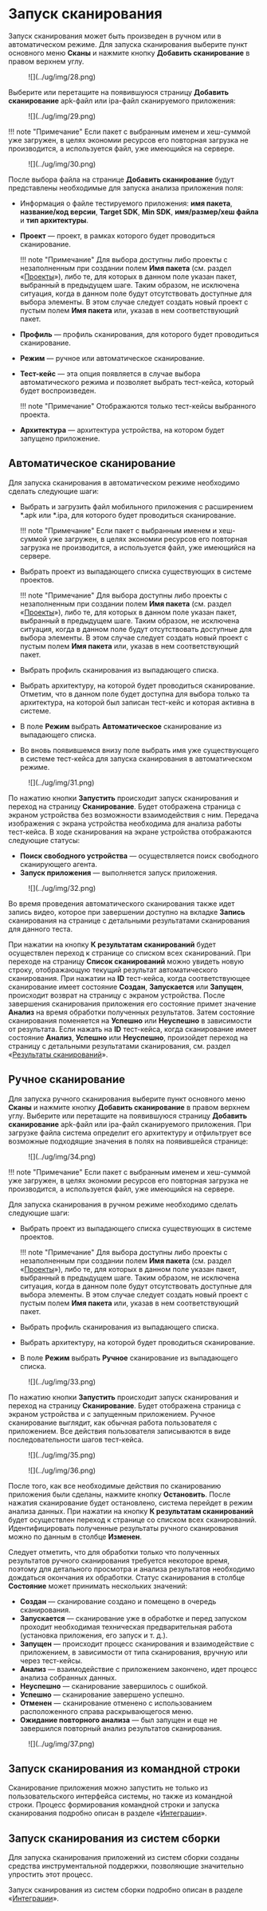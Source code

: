 # Запуск сканирования

Запуск сканирования может быть произведен в ручном или в автоматическом режиме. Для запуска сканирования выберите пункт основного меню **Сканы** и нажмите кнопку **Добавить сканирование** в правом верхнем углу.

<figure markdown>
![](../ug/img/28.png)
</figure>
 
Выберите или перетащите на появившуюся страницу **Добавить сканирование** apk-файл или ipa-файл сканируемого приложения:

<figure markdown>
![](../ug/img/29.png)
</figure>
 
!!! note "Примечание"
    Если пакет с выбранным именем и хеш-суммой уже загружен, в целях экономии ресурсов его повторная загрузка не производится, а используется файл, уже имеющийся на сервере.

<figure markdown>
![](../ug/img/30.png)
</figure>
 
После выбора файла на странице **Добавить сканирование** будут представлены необходимые для запуска анализа приложения поля:

* Информация о файле тестируемого приложения: **имя пакета**, **название/код версии**, **Target SDK**, **Min SDK**, **имя/размер/хеш файла** и **тип архитектуры**.
* **Проект** — проект, в рамках которого будет проводиться сканирование.

    !!! note "Примечание"
        Для выбора доступны либо проекты с незаполненным при создании полем **Имя пакета** (см. раздел «[Проекты](./projects.md)»), либо те, для которых в данном поле указан пакет, выбранный в предыдущем шаге. Таким образом, не исключена ситуация, когда в данном поле будут отсутствовать доступные для выбора элементы. В этом случае следует создать новый проект с пустым полем **Имя пакета** или, указав в нем соответствующий пакет.

* **Профиль** — профиль сканирования, для которого будет проводиться сканирование.
* **Режим** — ручное или автоматическое сканирование.
* **Тест-кейс** — эта опция появляется в случае выбора автоматического режима и позволяет выбрать тест-кейса, который будет воспроизведен.

    !!! note "Примечание"
        Отображаются только тест-кейсы выбранного проекта.

* **Архитектура** — архитектура устройства, на котором будет запущено приложение.

## Автоматическое сканирование

Для запуска сканирования в автоматическом режиме необходимо сделать следующие шаги:

* Выбрать и загрузить файл мобильного приложения с расширением \*.apk или \*.ipa, для которого будет проводиться сканирование.

    !!! note "Примечание"
        Если пакет с выбранным именем и хеш-суммой уже загружен, в целях экономии ресурсов его повторная загрузка не производится, а используется файл, уже имеющийся на сервере.

* Выбрать проект из выпадающего списка существующих в системе проектов.
    
    !!! note "Примечание"
        Для выбора доступны либо проекты с незаполненным при создании полем **Имя пакета** (см. раздел «[Проекты](./projects.md)»), либо те, для которых в данном поле указан пакет, выбранный в предыдущем шаге. Таким образом, не исключена ситуация, когда в данном поле будут отсутствовать доступные для выбора элементы. В этом случае следует создать новый проект с пустым полем **Имя пакета** или, указав в нем соответствующий пакет.

* Выбрать профиль сканирования из выпадающего списка.
* Выбрать архитектуру, на которой будет проводиться сканирование. Отметим, что в данном поле будет доступна для выбора только та архитектура, на которой был записан тест-кейс и которая активна в системе.
* В поле **Режим** выбрать **Автоматическое** сканирование из выпадающего списка.
* Во вновь появившемся внизу поле выбрать имя уже существующего в системе тест-кейса для запуска сканирования в автоматическом режиме.

<figure markdown>
![](../ug/img/31.png)
</figure>
  
По нажатию кнопки **Запустить** происходит запуск сканирования и переход на страницу **Сканирование**. Будет отображена страница с экраном устройства без возможности взаимодействия с ним. Передача изображения с экрана устройства необходима для анализа работы тест-кейса. В ходе сканирования на экране устройства отображаются следующие статусы:

* **Поиск свободного устройства** — осуществляется поиск свободного сканирующего агента.
* **Запуск приложения** — выполняется запуск приложения.

<figure markdown>
![](../ug/img/32.png)
</figure>
  
Во время проведения автоматического сканирования также идет запись видео, которое при завершении доступно на вкладке **Запись** сканирования на странице с детальными результатами сканирования для данного теста.

При нажатии на кнопку **К результатам сканирований** будет осуществлен переход к странице со списком всех сканирований. При переходе на страницу **Список сканирований** можно увидеть новую строку, отображающую текущий результат автоматического сканирования. При нажатии на **ID** тест-кейса, когда соответствующее сканирование имеет состояние **Создан**, **Запускается** или **Запущен**, происходит возврат на страницу с экраном устройства. После завершения сканирования приложения его состояние примет значение **Анализ** на время обработки полученных результатов. Затем состояние сканирования поменяется на **Успешно** или **Неуспешно** в зависимости от результата. Если нажать на **ID** тест-кейса, когда сканирование имеет состояние **Анализ**, **Успешно** или **Неуспешно**, произойдет переход на страницу с детальными результатами сканирования, см. раздел «[Результаты сканирований](./rezultaty_skanirovanij.md)».

## Ручное сканирование

Для запуска ручного сканирования выберите пункт основного меню **Сканы** и нажмите кнопку **Добавить сканирование** в правом верхнем углу. Выберите или перетащите на появившуюся страницу **Добавить сканирование** apk-файл или ipa-файл сканируемого приложения. При загрузке файла система определит его архитектуру и отфильтрует все возможные подходящие значения в полях на появившейся странице:

<figure markdown>
![](../ug/img/34.png)
</figure>
 
!!! note "Примечание"
    Если пакет с выбранным именем и хеш-суммой уже загружен, в целях экономии ресурсов его повторная загрузка не производится, а используется файл, уже имеющийся на сервере.

Для запуска сканирования в ручном режиме необходимо сделать следующие шаги:

* Выбрать проект из выпадающего списка существующих в системе проектов.

    !!! note "Примечание"
        Для выбора доступны либо проекты с незаполненным при создании полем **Имя пакета** (см. раздел «[Проекты](./projects.md)»), либо те, для которых в данном поле указан пакет, выбранный в предыдущем шаге. Таким образом, не исключена ситуация, когда в данном поле будут отсутствовать доступные для выбора элементы. В этом случае следует создать новый проект с пустым полем **Имя пакета** или, указав в нем соответствующий пакет.

* Выбрать профиль сканирования из выпадающего списка.
* Выбрать архитектуру, на которой будет проводиться сканирование.
* В поле **Режим** выбрать **Ручное** сканирование из выпадающего списка.

<figure markdown>
![](../ug/img/33.png)
</figure>

По нажатию кнопки **Запустить** происходит запуск сканирования и переход на страницу **Сканирование**. Будет отображена страница с экраном устройства и с запущенным приложением. Ручное сканирование выглядит, как обычная работа пользователя с приложением. Все действия пользователя записываются в виде последовательности шагов тест-кейса.

<figure markdown>
![](../ug/img/35.png)
</figure>

<figure markdown>
![](../ug/img/36.png)
</figure>

После того, как все необходимые действия по сканированию приложения были сделаны, нажмите кнопку **Остановить**. После нажатия сканирование будет остановлено, система перейдет в режим анализа данных. При нажатии на кнопку **К результатам сканирований** будет осуществлен переход к странице со списком всех сканирований. Идентифицировать полученные результаты ручного сканирования можно по данным в столбце **Изменен**.

Следует отметить, что для обработки только что полученных результатов ручного сканирования требуется некоторое время, поэтому для детального просмотра и анализа результатов необходимо дождаться окончания их обработки. Статус сканирования в столбце **Состояние** может принимать нескольких значений:

* **Создан** — сканирование создано и помещено в очередь сканирования.
* **Запускается** — сканирование уже в обработке и перед запуском проходит необходимая техническая предварительная работа (установка приложения, его запуск и т. д.).
* **Запущен** — происходит процесс сканирования и взаимодействие с приложением, в зависимости от типа сканирования, вручную или через тест-кейсы.
* **Анализ** — взаимодействие с приложением закончено, идет процесс анализа собранных данных.
* **Неуспешно** — сканирование завершилось с ошибкой.
* **Успешно** — сканирование завершено успешно.
* **Отменен** — сканирование отменено с использованием расположенного справа раскрывающегося меню.
* **Ожидание повторного анализа** — был запущен и еще не завершился повторный анализ результатов сканирования.

<figure markdown>
![](../ug/img/37.png)
</figure>

## Запуск сканирования из командной строки

Сканирование приложения можно запустить не только из пользовательского интерфейса системы, но также из командной строки. Процесс формирования командной строки и запуска сканирования подробно описан в разделе «[Интеграции](../ag/integracii.md)».

## Запуск сканирования из систем сборки

Для запуска сканирования приложений из систем сборки созданы средства инструментальной поддержки, позволяющие значительно упростить этот процесс.

Запуск сканирования из систем сборки подробно описан в разделе «[Интеграции](../ag/integracii.md)».